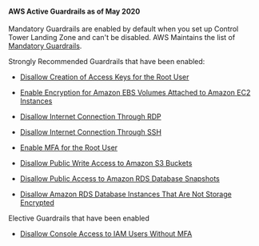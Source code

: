 #### AWS Active Guardrails as of May 2020

Mandatory Guardrails are enabled by default when you set up Control Tower Landing Zone and can't be disabled. AWS Maintains the list of [Mandatory Guardrails](https://docs.aws.amazon.com/controltower/latest/userguide/mandatory-guardrails.html).

Strongly Recommended Guardrails that have been enabled:

- [Disallow Creation of Access Keys for the Root User](https://docs.aws.amazon.com/controltower/latest/userguide/strongly-recommended-guardrails.html#disallow-root-access-keys)

- [Enable Encryption for Amazon EBS Volumes Attached to Amazon EC2 Instances](https://docs.aws.amazon.com/controltower/latest/userguide/strongly-recommended-guardrails.html#ebs-enable-encryption)

- [Disallow Internet Connection Through RDP](https://docs.aws.amazon.com/controltower/latest/userguide/strongly-recommended-guardrails.html#rdp-disallow-internet)

- [Disallow Internet Connection Through SSH](https://docs.aws.amazon.com/controltower/latest/userguide/strongly-recommended-guardrails.html#ssh-disallow-internet)

- [Enable MFA for the Root User](https://docs.aws.amazon.com/controltower/latest/userguide/strongly-recommended-guardrails.html#enable-root-mfa)

- [Disallow Public Write Access to Amazon S3 Buckets](https://docs.aws.amazon.com/controltower/latest/userguide/strongly-recommended-guardrails.html#s3-disallow-public-write)

- [Disallow Public Access to Amazon RDS Database Snapshots](https://docs.aws.amazon.com/controltower/latest/userguide/strongly-recommended-guardrails.html#disallow-rds-snapshot-public-access)

- [Disallow Amazon RDS Database Instances That Are Not Storage Encrypted](https://docs.aws.amazon.com/controltower/latest/userguide/strongly-recommended-guardrails.html#disallow-rds-storage-unencrypted)

Elective Guardrails that have been enabled

- [Disallow Console Access to IAM Users Without MFA](https://docs.aws.amazon.com/controltower/latest/userguide/elective-guardrails.html#disallow-console-access-mfa)
